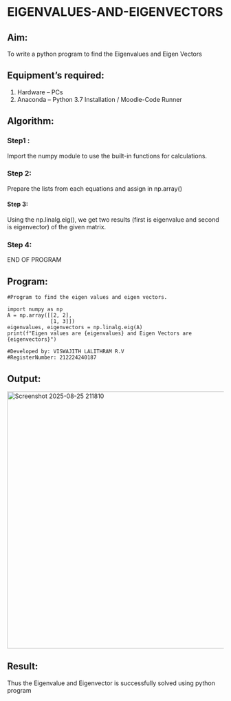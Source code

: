 # EIGENVALUES-AND-EIGENVECTORS
## Aim:
To write a python program to find the Eigenvalues and Eigen Vectors
## Equipment’s required:
1. 	Hardware – PCs
2. 	Anaconda – Python 3.7 Installation / Moodle-Code Runner
## Algorithm:
### Step1 :
Import the numpy module to use the built-in functions for calculations.

### Step 2:
Prepare the lists from each equations and assign in np.array()

#### Step 3:
Using the np.linalg.eig(), we get two results (first is eigenvalue and second is eigenvector) of the given matrix.

### Step 4:
END OF PROGRAM

## Program:
```
#Program to find the eigen values and eigen vectors.

import numpy as np
A = np.array([[2, 2],
              [1, 3]])
eigenvalues, eigenvectors = np.linalg.eig(A)
print(f"Eigen values are {eigenvalues} and Eigen Vectors are {eigenvectors}")

#Developed by: VISWAJITH LALITHRAM R.V
#RegisterNumber: 212224240187
```
## Output:

<img width="1173" height="597" alt="Screenshot 2025-08-25 211810" src="https://github.com/user-attachments/assets/998d8646-21ef-4729-8f40-48a039d519c4" />



## Result:
Thus the Eigenvalue and Eigenvector is successfully solved using python program
